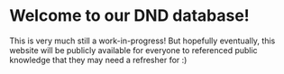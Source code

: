 # Welcome to our DND database!

This is very much still a work-in-progress! But hopefully eventually, this website will be publicly available for everyone to referenced public knowledge that they may need a refresher for :)
